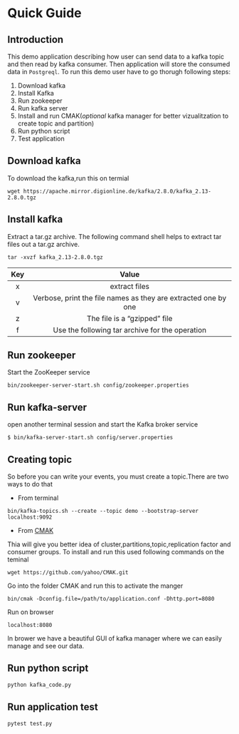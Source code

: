 # Quick Guide

## Introduction

This demo application describing how user can send data to a kafka topic and then read by kafka consumer. Then application will store the consumed data in `Postgreql`. To run this demo user have to go thorugh following steps:

1. Download kafka
2. Install Kafka
3. Run zookeeper
4. Run kafka server
5. Install and run CMAK(_optional_ kafka manager for better vizualitzation to create topic and partition)
6. Run python script
7. Test application

## Download kafka

To download the kafka,run this on termial

```
wget https://apache.mirror.digionline.de/kafka/2.8.0/kafka_2.13-2.8.0.tgz
```

## Install kafka

Extract a tar.gz archive. The following command shell helps to extract tar files out a tar.gz archive.

```
tar -xvzf kafka_2.13-2.8.0.tgz
```

| Key |                             Value                              |
| :-: | :------------------------------------------------------------: |
|  x  |                         extract files                          |
|  v  | Verbose, print the file names as they are extracted one by one |
|  z  |                  The file is a “gzipped” file                  |
|  f  |        Use the following tar archive for the operation         |

## Run zookeeper

Start the ZooKeeper service

```
bin/zookeeper-server-start.sh config/zookeeper.properties
```

## Run kafka-server

open another terminal session and start the Kafka broker service

```
$ bin/kafka-server-start.sh config/server.properties
```

## Creating topic

So before you can write your events, you must create a topic.There are two ways to do that

- From terminal

```
bin/kafka-topics.sh --create --topic demo --bootstrap-server localhost:9092
```

- From [CMAK](https://github.com/yahoo/CMAK)

Thia will give you better idea of cluster,partitions,topic,replication factor and consumer groups. To install and run this used following commands on the teminal

```
wget https://github.com/yahoo/CMAK.git
```

Go into the folder CMAK and run this to activate the manger

```
bin/cmak -Dconfig.file=/path/to/application.conf -Dhttp.port=8080
```

Run on browser

```
localhost:8080
```

In brower we have a beautiful GUI of kafka manager where we can easily manage and see our data.

## Run python script

```Python
python kafka_code.py
```

## Run application test

```Python
pytest test.py
```

